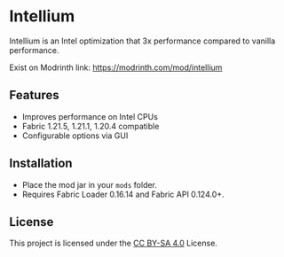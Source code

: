 # Intellium

Intellium is an Intel optimization that 3x performance compared to vanilla performance.

Exist on Modrinth link: https://modrinth.com/mod/intellium

## Features
- Improves performance on Intel CPUs
- Fabric 1.21.5, 1.21.1, 1.20.4 compatible
- Configurable options via GUI

## Installation
- Place the mod jar in your `mods` folder.
- Requires Fabric Loader 0.16.14 and Fabric API 0.124.0+.

## License

This project is licensed under the [CC BY-SA 4.0](https://creativecommons.org/licenses/by-sa/4.0/) License.

